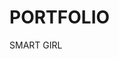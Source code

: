 # PORTFOLIO
SMART GIRL



<!-- https://preview.colorlib.com/?_gl=1*1ei0di7*_ga*Njc4MzI2NjguMTc1NjEzNjE5MQ..*_ga_SEKJ4E9T4H*czE3NTgxNjIwMzkkbzUkZzEkdDE3NTgxNjIxMDQkajU4JGwwJGgw#unfold -->

